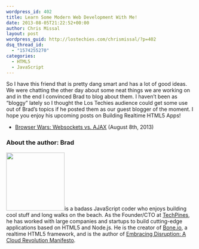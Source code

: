 ```yaml
---
wordpress_id: 402
title: Learn Some Modern Web Development With Me!
date: 2013-08-05T21:22:52+00:00
author: Chris Missal
layout: post
wordpress_guid: http://lostechies.com/chrismissal/?p=402
dsq_thread_id:
  - "1574255270"
categories:
  - HTML5
  - JavaScript
---
```

So I have this friend that is pretty dang smart and has a lot of good ideas. We were chatting the other day about some neat things we are working on and in the end I convinced Brad to blog about them. I haven&#8217;t been as &#8220;bloggy&#8221; lately so I thought the Los Techies audience could get some use out of Brad&#8217;s topics if he posted them as our guest blogger of the moment. I hope you enjoy his upcoming posts on Building Realtime HTML5 Apps!

  * [Browser Wars: Websockets vs. AJAX](http://lostechies.com/chrismissal/2013/08/06/browser-wars-websockets-vs-ajax/) (August 8th, 2013)

### **About the author:** Brad

[<img class="alignleft  wp-image-403" title="Brad Carleton" src="http://clayvessel.org/clayvessel/wp-content/uploads/2013/08/brad-headshot.jpg" alt="" width="156" height="156" srcset="http://clayvessel.org/clayvessel/wp-content/uploads/2013/08/brad-headshot.jpg 512w, http://clayvessel.org/clayvessel/wp-content/uploads/2013/08/brad-headshot-150x150.jpg 150w, http://clayvessel.org/clayvessel/wp-content/uploads/2013/08/brad-headshot-300x300.jpg 300w, http://clayvessel.org/clayvessel/wp-content/uploads/2013/08/brad-headshot-100x100.jpg 100w" sizes="(max-width: 156px) 100vw, 156px" />](http://clayvessel.org/clayvessel/wp-content/uploads/2013/08/brad-headshot.jpg)is a badass JavaScript coder who enjoys building cool stuff and long walks on the beach. As the Founder/CTO at [TechPines](http://www.techpines.com "We Make Awesome Apps"), he has worked with large companies and startups to build cutting-edge applications based on HTML5 and Node.js. He is the creator of [Bone.io](http://bone.io "bone.io - Realtime Single Page HTML5 Apps"), a realtime HTML5 framework, and is the author of [Embracing Disruption: A Cloud Revolution Manifesto](http://embracingdisruption.com "embracing disruption a cloud revolution manifesto").